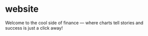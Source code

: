 # website
Welcome to the cool side of finance — where charts tell stories and success is just a click away!
